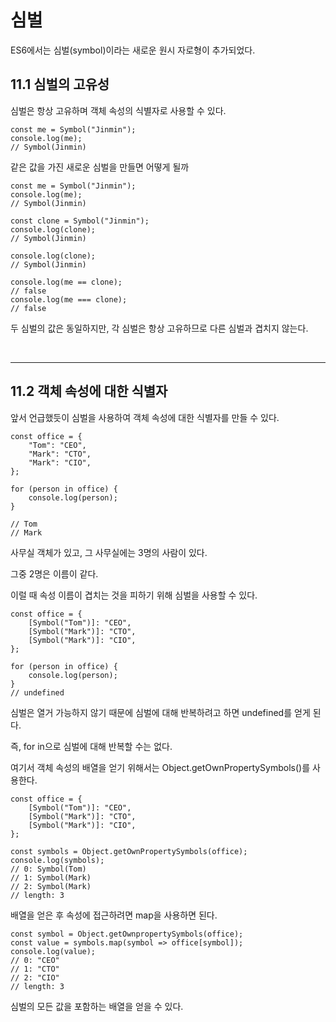 # 심벌

ES6에서는 심벌(symbol)이라는 새로운 원시 자로형이 추가되었다.

## 11.1 심벌의 고유성

심벌은 항상 고유하며 객체 속성의 식별자로 사용할 수 있다.

```
const me = Symbol("Jinmin");
console.log(me);
// Symbol(Jinmin)
```

같은 값을 가진 새로운 심벌을 만들면 어떻게 될까
```
const me = Symbol("Jinmin");
console.log(me);
// Symbol(Jinmin)

const clone = Symbol("Jinmin");
console.log(clone);
// Symbol(Jinmin)

console.log(clone);
// Symbol(Jinmin)

console.log(me == clone);
// false
console.log(me === clone);
// false
```

두 심벌의 값은 동일하지만, 각 심벌은 항상 고유하므로 다른 심벌과 겹치지 않는다.

<br>

---

## 11.2 객체 속성에 대한 식별자

앞서 언급했듯이 심벌을 사용하여 객체 속성에 대한 식별자를 만들 수 있다.

```
const office = {
    "Tom": "CEO",
    "Mark": "CTO",
    "Mark": "CIO",
};

for (person in office) {
    console.log(person);
}

// Tom
// Mark
```

사무실 객체가 있고, 그 사무실에는 3명의 사람이 있다.

그중 2명은 이름이 같다.

이럴 때 속성 이름이 겹치는 것을 피하기 위해 심벌을 사용할 수 있다.

```
const office = {
    [Symbol("Tom")]: "CEO",
    [Symbol("Mark")]: "CTO",
    [Symbol("Mark")]: "CIO",
};

for (person in office) {
    console.log(person);
}
// undefined
```

심벌은 열거 가능하지 않기 때문에 심벌에 대해 반복하려고 하면 undefined를 얻게 된다.

즉, for in으로 심벌에 대해 반복할 수는 없다.

여기서 객체 속성의 배열을 얻기 위해서는 Object.getOwnPropertySymbols()를 사용한다.

```
const office = {
    [Symbol("Tom")]: "CEO",
    [Symbol("Mark")]: "CTO",
    [Symbol("Mark")]: "CIO",
};

const symbols = Object.getOwnPropertySymbols(office);
console.log(symbols);
// 0: Symbol(Tom)
// 1: Symbol(Mark)
// 2: Symbol(Mark)
// length: 3
```

배열을 얻은 후 속성에 접근하려면 map을 사용하면 된다.
```
const symbol = Object.getOwnpropertySymbols(office);
const value = symbols.map(symbol => office[symbol]);
console.log(value);
// 0: "CEO"
// 1: "CTO"
// 2: "CIO"
// length: 3
```

심벌의 모든 값을 포함하는 배열을 얻을 수 있다.